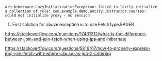 

`org.hibernate.LazyInitializationException: failed to lazily initialize a collection of role: com.example.demo.entity.Instructor.courses: could not initialize proxy - no Session`
1. First solution for above exception is to use FetchType.EAGER

https://stackoverflow.com/questions/17431312/what-is-the-difference-between-join-and-join-fetch-when-using-jpa-and-hibernate


https://stackoverflow.com/questions/5816417/how-to-properly-express-jpql-join-fetch-with-where-clause-as-jpa-2-criteriaq